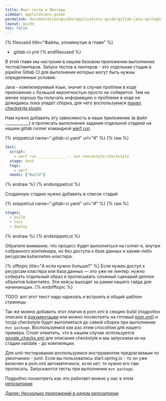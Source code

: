 ```yaml
---
title: Юнит-тесты и Линтеры
sidebar: applications-guide
permalink: documentation/guides/applications-guide/gitlab-java-springboot/090-unittesting.html
layout: guide
toc: false
---
```


{% filesused title="Файлы, упомянутые в главе" %}
- .gitlab-ci.yml
{% endfilesused %}

В этой главе мы настроим в нашем базовом приложении выполнение тестов/линтеров. Запуск тестов и линтеров - это отдельная стадия в pipelinе Gitlab CI для выполнения которых могут быть нужны определенные условия.

Java - компилируемый язык, значит в случае проблем в коде приложение с большой вероятностью просто не соберется. Тем не менее хорошо бы получать информацию о проблеме в коде не дожидаясь пока упадет сборка, для чего воспользуемся  [maven checkstyle plugin](https://maven.apache.org/plugins/maven-checkstyle-plugin/usage.html).

Нам нужно добавить эту зависимость в наше приложение (в файл ____________) и прописать выполнение задания отдельной стадией на нашем gitlab runner командной [werf run](https://ru.werf.io/documentation/cli/main/run.html).

{% snippetcut name=".gitlab-ci.yaml" url="#" %}
{% raw %}
```yaml
test:
  script:
    - werf run ____________ -- mvn checkstyle:checkstyle
  stage: test
  tags:
    - werf
  needs: ["Build"]
```
{% endraw %}
{% endsnippetcut %}

Созданную стадию нужно добавить в список стадий

{% snippetcut name=".gitlab-ci.yaml" url="#" %}
{% raw %}
```yaml
stages:
  - build
  - test
  - deploy
```
{% endraw %}
{% endsnippetcut %}

Обратите внимание, что процесс будет выполняться на runner-е, внутри собранного контейнера, но без доступа к базе данных и каким-либо ресурсам kubernetes-кластера.

{% offtopic title="А если нужно больше?" %}
Если нужен доступ к ресурсам кластера или база данных — это уже не линтер: нужно собирать отдельный образ и прописывать сложный сценарий деплоя объектов kubernetes. Эти кейсы выходят за рамки нашего гайда для начинающих.
{% endofftopic %}

TODO: вот этот текст надо нарезать и встроить в общий шаблон страницы

Так же можно добавить этот плагин в pom.xml в секцию build (подробно описано в [документации](https://maven.apache.org/plugins/maven-checkstyle-plugin/usage.html) или можно посмотреть на готовый [pom.xml](воттут)) и тогда checkstyle будет выполняться до самой сборки при выполнении `mvn package`. Воспользуемся как раз этим способом для нашего примера. Стоит отметить, что в нашем случае используется [google_checks.xml](https://github.com/checkstyle/checkstyle/blob/master/src/main/resources/google_checks.xml) для описания checkstyle и мы запускаем их на стадии validate - до компиляции.

Для unit-тестирования воспользуемся инструментом предлагаемым по умолчанию - junit. Если вы пользовались start.spring.io - то он уже включен в pom.xml автоматичекси, если нет, то нужно его там прописать.
Запускаются тесты при выполнении `mvn package`.

Подробно посмотреть как это работает можно у нас в этом [репозитории](gitlab-java-springboot-files/04-demo-tests/)

<div>
    <a href="110-multipleapps.html" class="nav-btn">Далее: Несколько приложений в одном репозитории</a>
</div>

